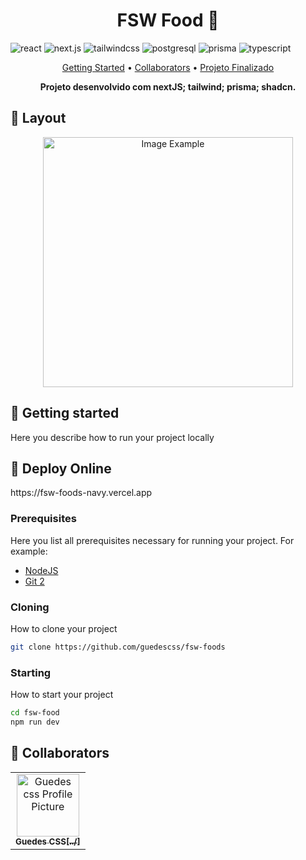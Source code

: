 [TYPESCRIPT_BADGE]: https://img.shields.io/badge/typescript-D4FAFF?style=for-the-badge&logo=typescript
[REACT_BADGE]: https://img.shields.io/badge/react-%2361DAFB.svg?style=for-the-badge&logo=react&logoColor=white
[NEXTJS_BADGE]: https://img.shields.io/badge/next.js-%23000000.svg?style=for-the-badge&logo=next.js&logoColor=white
[POSTGRESQL_BADGE]: https://img.shields.io/badge/postgresql-%23316192.svg?style=for-the-badge&logo=postgresql&logoColor=white
[TAILWINDCSS_BADGE]: https://img.shields.io/badge/tailwindcss-%2338B2AC.svg?style=for-the-badge&logo=tailwind-css&logoColor=white
[PRISMA_BADGE]: https://img.shields.io/badge/prisma-%231B222D.svg?style=for-the-badge&logo=prisma&logoColor=white


<h1 align="center" style="font-weight: bold;">FSW Food 🍔</h1>

![react][REACT_BADGE]
![next.js][NEXTJS_BADGE]
![tailwindcss][TAILWINDCSS_BADGE]
![postgresql][POSTGRESQL_BADGE]
![prisma][PRISMA_BADGE]
![typescript][TYPESCRIPT_BADGE]


<p align="center">
 <a href="#started">Getting Started</a> • 
 <a href="#colab">Collaborators</a> •
 <a href="#deploy">Projeto Finalizado</a>
 </p>

<p align="center">
  <b>Projeto desenvolvido com nextJS; tailwind; prisma; shadcn.</b>
</p>

<h2 id="layout">🎨 Layout</h2>

<p align="center">
    <img src="" alt="Image Example" width="400px">
</p>

<h2 id="started">🚀 Getting started</h2>

Here you describe how to run your project locally

<h2 id="deploy">🚀 Deploy Online</h2>
https://fsw-foods-navy.vercel.app

<h3>Prerequisites</h3>

Here you list all prerequisites necessary for running your project. For example:

- [NodeJS](https://github.com/)
- [Git 2](https://github.com)

<h3>Cloning</h3>

How to clone your project

```bash
git clone https://github.com/guedescss/fsw-foods
```

<h3>Starting</h3>

How to start your project

```bash
cd fsw-food
npm run dev
``````
<h2 id="colab">🤝 Collaborators</h2>

<table>
  <tr>
    <td align="center">
      <a href="#">
        <img src="https://avatars.githubusercontent.com/u/138164577?v=4" width="100px;" alt="Guedes css Profile Picture"/><br>
        <sub>
          <b>Guedes CSS[../]</b>
        </sub>
      </a>
    </td>
  </tr>
</table>

